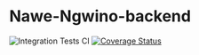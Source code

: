 # Nawe-Ngwino-backend

![Integration Tests CI](https://github.com/Duncanwar/Nawe-Ngwino-backend/workflows/Integration%20Tests%20CI/badge.svg)
[![Coverage Status](https://coveralls.io/repos/github/Duncanwar/Nawe-Ngwino-backend/badge.svg?branch=ch-setup-coveralls&t=tQmxv2)](https://coveralls.io/github/Duncanwar/Nawe-Ngwino-backend?branch=ch-setup-coveralls)

